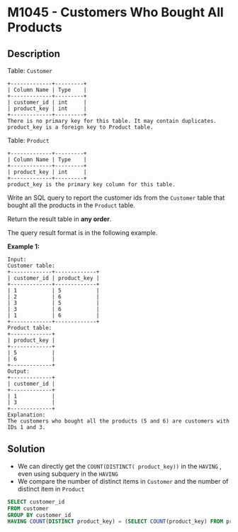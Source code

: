 # M1045 - Customers Who Bought All Products

## Description

Table: `Customer`

```
+-------------+---------+
| Column Name | Type    |
+-------------+---------+
| customer_id | int     |
| product_key | int     |
+-------------+---------+
There is no primary key for this table. It may contain duplicates.
product_key is a foreign key to Product table.
```

 

Table: `Product`

```
+-------------+---------+
| Column Name | Type    |
+-------------+---------+
| product_key | int     |
+-------------+---------+
product_key is the primary key column for this table.
```

 

Write an SQL query to report the customer ids from the `Customer` table that bought all the products in the `Product` table.

Return the result table in **any order**.

The query result format is in the following example.

 

**Example 1:**

```
Input: 
Customer table:
+-------------+-------------+
| customer_id | product_key |
+-------------+-------------+
| 1           | 5           |
| 2           | 6           |
| 3           | 5           |
| 3           | 6           |
| 1           | 6           |
+-------------+-------------+
Product table:
+-------------+
| product_key |
+-------------+
| 5           |
| 6           |
+-------------+
Output: 
+-------------+
| customer_id |
+-------------+
| 1           |
| 3           |
+-------------+
Explanation: 
The customers who bought all the products (5 and 6) are customers with IDs 1 and 3.
```



## Solution

- We can directly get the `COUNT(DISTINCT( product_key))` in the `HAVING` , even using subquery in the `HAVING`
- We compare the number of distinct items in `Customer` and the number of distinct item in `Product`

```sql
SELECT customer_id
FROM customer
GROUP BY customer_id
HAVING COUNT(DISTINCT product_key) = (SELECT COUNT(product_key) FROM product);

```


